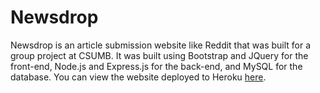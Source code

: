 # Newsdrop
Newsdrop is an article submission website like Reddit that was built for a group project at CSUMB. It was built using Bootstrap and JQuery for the front-end, Node.js and Express.js for the back-end, and MySQL for the database. You can view the website deployed to Heroku [here](https://news-drop.herokuapp.com/).

